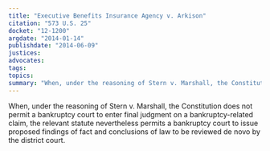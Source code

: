 ```yaml
---
title: "Executive Benefits Insurance Agency v. Arkison"
citation: "573 U.S. 25"
docket: "12-1200"
argdate: "2014-01-14"
publishdate: "2014-06-09"
justices:
advocates:
tags:
topics:
summary: "When, under the reasoning of Stern v. Marshall, the Constitution does not permit a bankruptcy court to enter final judgment on a bankruptcy-related claim, the relevant statute nevertheless permits a bankruptcy court to issue proposed findings of fact and conclusions of law to be reviewed de novo by the district court."
---
```

When, under the reasoning of Stern v. Marshall, the Constitution does not permit a bankruptcy court to enter final judgment on a bankruptcy-related claim, the relevant statute nevertheless permits a bankruptcy court to issue proposed findings of fact and conclusions of law to be reviewed de novo by the district court.

